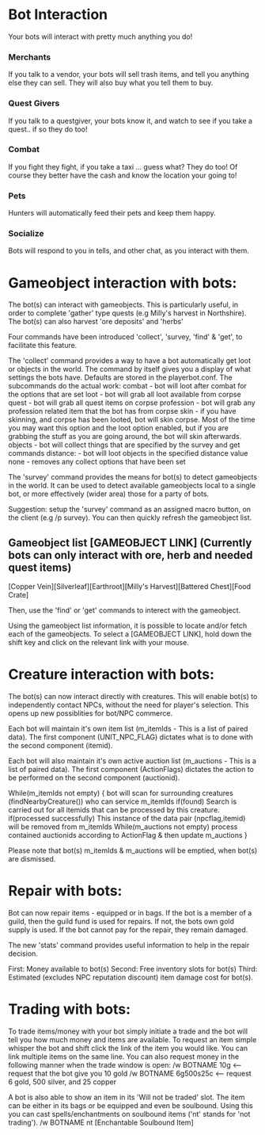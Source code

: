# Bot Interaction

Your bots will interact with pretty much anything you do!

### Merchants

If you talk to a vendor, your bots will sell trash items, and tell you anything else they can sell.
They will also buy what you tell them to buy.

### Quest Givers

If you talk to a questgiver, your bots know it, and watch to see if you take a quest.. if so they do too!

### Combat
If you fight they fight, if you take a taxi ... guess what?  They do too!
Of course they better have the cash and know the location your going to!

### Pets

Hunters will automatically feed their pets and keep them happy.

### Socialize

Bots will respond to you in tells, and other chat, as you interact with them.


Gameobject interaction with bots:
=================================

  The bot(s) can interact with gameobjects. This is particularly useful, in order to complete 'gather' type
  quests (e.g Milly's harvest in Northshire). The bot(s) can also harvest 'ore deposits' and 'herbs'

  Four commands have been introduced 'collect', 'survey, 'find' & 'get', to facilitate this feature.

  The 'collect' command provides a way to have a bot automatically get loot or objects in the world.
  The command by itself gives you a display of what settings the bots have. Defaults are stored in
  the playerbot.conf. The subcommands do the actual work:
    combat - bot will loot after combat for the options that are set
    loot - bot will grab all loot available from corpse
    quest - bot will grab all quest items on corpse
    profession - bot will grab any profession related item that the bot has from corpse
    skin - if you have skinning, and corpse has been looted, bot will skin corpse. Most of
        the time you may want this option and the loot option enabled, but if you are grabbing
        the stuff as you are going around, the bot will skin afterwards.
    objects - bot will collect things that are specified by the survey and get <shift-click> commands
    distance:<value> - bot will loot objects in the specified distance value
    none - removes any collect options that have been set

  The 'survey' command provides the means for bot(s) to detect gameobjects in the world. It can be used to detect
  available gameobjects local to a single bot, or more effectively (wider area) those for a party of bots.

  Suggestion: setup the 'survey' command as an assigned macro button, on the client (e.g /p survey). You can
  then quickly refresh the gameobject list.

  Gameobject list [GAMEOBJECT LINK] (Currently bots can only interact with ore, herb and needed quest items)
  ---------------

  [Copper Vein][Silverleaf][Earthroot][Milly's Harvest][Battered Chest][Food Crate]

  Then, use the 'find' or 'get' commands to interect with the gameobject.

  Using the gameobject list information, it is possible to locate and/or fetch each of the gameobjects. To select
  a [GAMEOBJECT LINK], hold down the shift key and click on the relevant link with your mouse.


Creature interaction with bots:
===============================

  The bot(s) can now interact directly with creatures. This will enable bot(s) to independently contact NPCs, without
  the need for player's selection. This opens up new possiblities for bot/NPC commerce.

  Each bot will maintain it's own item list (m_itemIds - This is a list of paired data). The first component (UNIT_NPC_FLAG)
  dictates what is to done with the second component (itemid).

  Each bot will also maintain it's own active auction list (m_auctions - This is a list of paired data). The first component
  (ActionFlags) dictates the action to be performed on the second component (auctionid).

  While(m_itemIds not empty)
  {
      bot will scan for surrounding creatures (findNearbyCreature()) who can service m_itemIds
      if(found)
          Search is carried out for all itemids that can be processed by this creature.
          if(processed successfully)
              This instance of the data pair (npcflag,itemid) will be removed from m_itemIds
              While(m_auctions not empty)
                  process contained auctionids according to ActionFlag & then update m_auctions
  }

  Please note that bot(s) m_itemIds & m_auctions will be emptied, when bot(s) are dismissed.

Repair with bots:
=================

  Bot can now repair <all or selected> items - equipped or in bags. If the bot is
  a member of a guild, then the guild fund is used for repairs. If not, the bots own
  gold supply is used. If the bot cannot pay for the repair, they remain damaged.

  The new 'stats' command provides useful information to help in the repair decision.

  First: Money available to bot(s)
  Second: Free inventory slots for bot(s)
  Third: Estimated (excludes NPC reputation discount) item damage cost for bot(s).

Trading with bots:
==================

To trade items/money with your bot simply initiate a trade and the bot will tell you how much money and items are available. To request an item simple whisper the bot and shift click the link of the item you would like. You can link multiple items on the same line. You can also request money in the following manner when the trade window is open:
/w BOTNAME 10g <-- request that the bot give you 10 gold
/w BOTNAME 6g500s25c <-- request 6 gold, 500 silver, and 25 copper

A bot is also able to show an item in its 'Will not be traded' slot. The item can be either
in its bags or be equipped and even be soulbound. Using this you can cast spells/enchantments
on soulbound items ('nt' stands for 'not trading').
/w BOTNAME nt [Enchantable Soulbound Item]

